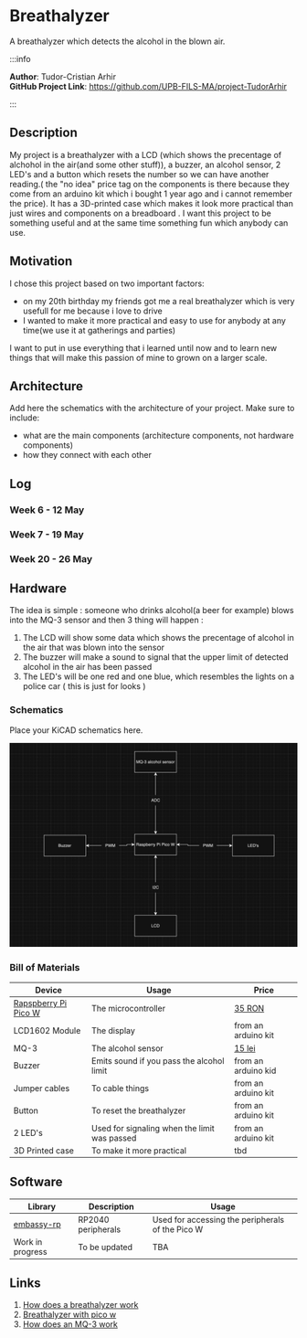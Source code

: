# Breathalyzer
A breathalyzer which detects the alcohol in the blown air.

:::info 

**Author**: Tudor-Cristian Arhir \
**GitHub Project Link**: https://github.com/UPB-FILS-MA/project-TudorArhir

:::

## Description

 My project is a breathalyzer with a LCD (which shows the precentage of alchohol in the air(and some other stuff)), a buzzer, an alcohol sensor, 2 LED's  and a button which resets the number so we can have another reading.( the "no idea" price tag on the components is there because they come from an arduino kit which i bought 1 year ago and i cannot remember the price). It has a 3D-printed case which makes it look more practical than just wires and components on a breadboard . I want this project to be something useful and at the same time something fun which anybody can use.


## Motivation

I chose this project based on two important factors:
- on my 20th birthday my friends got me a real breathalyzer which is very usefull for me because i love to drive
- I wanted to make it more practical and easy to use for anybody at any time(we use it at gatherings and parties)

I want to put in use everything that i learned until now and to learn new things that will make this passion of mine to grown on a larger scale.

## Architecture 

Add here the schematics with the architecture of your project. Make sure to include:
 - what are the main components (architecture components, not hardware components)
 - how they connect with each other

## Log

<!-- write every week your progress here -->

### Week 6 - 12 May

### Week 7 - 19 May

### Week 20 - 26 May

## Hardware

The idea is simple : someone who drinks alcohol(a beer for example) blows into the MQ-3 sensor and then 3 thing will happen :
 1. The LCD will show some data which shows the precentage of alcohol in the air that was blown into the sensor
 2. The buzzer will make a sound to signal that the upper limit of detected alcohol in the air has been passed
 3. The LED's will be one red and one blue, which resembles the lights on a police car ( this is just for looks )
### Schematics

Place your KiCAD schematics here.

![alt text](image-1.png)


### Bill of Materials

| Device | Usage | Price |
|--------|--------|-------|
| [Rapspberry Pi Pico W](https://www.raspberrypi.com/documentation/microcontrollers/raspberry-pi-pico.html) | The microcontroller | [35 RON](https://www.optimusdigital.ro/en/raspberry-pi-boards/12394-raspberry-pi-pico-w.html) |
| LCD1602 Module | The display | from an arduino kit |
| MQ-3 | The alcohol sensor| [15 lei](https://www.optimusdigital.ro/en/gas-sensors/1125-modul-senzor-de-gaz-mq-3.html) |
| Buzzer | Emits sound if you pass the alcohol limit | from an arduino kid |
| Jumper cables | To cable things | from an arduino kit |
| Button | To reset the breathalyzer | from an arduino kit |
| 2 LED's | Used for signaling when the limit was passed | from an arduino kit |
| 3D Printed case | To make it more practical | tbd |


## Software

| Library | Description | Usage |
|---------|-------------|-------|
| [embassy-rp](https://github.com/embassy-rs/embassy/tree/main/embassy-rp) | RP2040 peripherals | Used for accessing the peripherals of the Pico W |
| Work in progress | To be updated | TBA |


## Links

<!-- Add a few links that inspired you and that you think you will use for your project -->

1. [How does a breathalyzer work](https://www.medicalnewstoday.com/articles/breathalyzer-test)
2. [Breathalyzer with pico w](https://forums.raspberrypi.com/viewtopic.php?t=226459)
3. [How does an MQ-3 work](https://help.sinric.pro/pages/tutorials/custom-device-types/alcohol-sensor/MQ-3)
